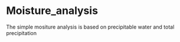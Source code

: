 # Moisture_analysis
The simple mositure analysis is based on precipitable water and total precipitation 
